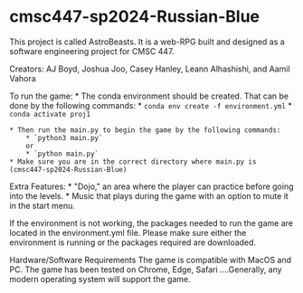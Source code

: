 # cmsc447-sp2024-Russian-Blue

This project is called AstroBeasts. It is a web-RPG built and designed as a software engineering project for CMSC 447.

Creators: AJ Boyd, Joshua Joo, Casey Hanley, Leann Alhashishi, and Aamil Vahora

To run the game:
    * The conda environment should be created. That can be done by the following commands:
        * `conda env create -f environment.yml`
        * `conda activate proj1`

    * Then run the main.py to begin the game by the following commands:
        * `python3 main.py`
        or
        * `python main.py`
    * Make sure you are in the correct directory where main.py is (cmsc447-sp2024-Russian-Blue)

Extra Features: 
    * "Dojo," an area where the player can practice before going into the levels.
    * Music that plays during the game with an option to mute it in the start menu.


If the environment is not working, the packages needed to run the game are located
in the environment.yml file. Please make sure either the environment is running or the packages required are downloaded.

Hardware/Software Requirements
The game is compatible with MacOS and PC. The game has been tested on Chrome, Edge, Safari ….Generally, any modern operating system will support the game. 

